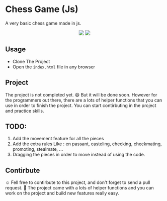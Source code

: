 # Chess Game (Js)
A very basic chess game made in js.
<p style="text-align : center">
    <img src="https://img.shields.io/badge/mainLanguage-JavaScript-yellow>"></img>
    <img src="https://img.shields.io/badge/JsType-VanillaJs-success>"></img>
</p>

## Usage
* Clone The Project
* Open the `index.html` file in any browser

## Project
The project is not completed yet. :smile: But it will be done soon.
However for the programmers out there, there are a lots of helper functions that you can use in order to finish the project.
You can start contirbuting in the project and practice skills.

## TODO:
1. Add the movement feature for all the pieces
2. Add the extra rules Like : en passant, casteling, checking, checkmating, promoting, stealmate, ...
3. Dragging the pieces in order to move instead of using the code.

## Contirbute
:relaxed: Fell free to contirbute to this project, and don't forget to send a pull request.
:wrench: The project came with a lots of helper functions and you can work on the project and build new features really easy.

